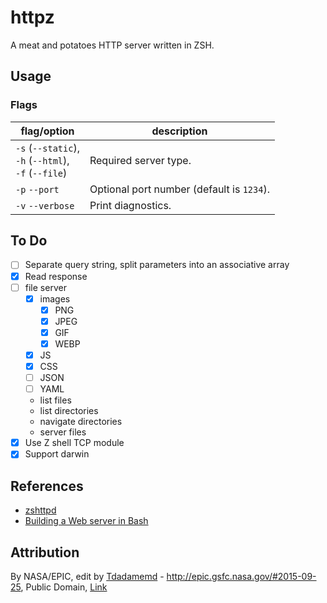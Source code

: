 # httpz

A meat and potatoes HTTP server written in ZSH.

## Usage

### Flags

| flag/option                                                 | description                               |
| ----------------------------------------------------------- | ----------------------------------------- |
| `-s` (`--static`),<br> `-h` (`--html`),<br> `-f` (`--file`) | Required server type.                     |
| `-p` `--port`                                               | Optional port number (default is `1234`). |
| `-v` `--verbose`                                            | Print diagnostics.                        |

## To Do

- [ ] Separate query string, split parameters into an associative array
- [x] Read response
- [ ] file server
  - [x] images
    - [x] PNG
    - [x] JPEG
    - [x] GIF
    - [x] WEBP
  - [x] JS
  - [x] CSS
  - [ ] JSON
  - [ ] YAML
  - list files
  - list directories
  - navigate directories
  - server files
- [x] Use Z shell TCP module
- [x] Support darwin

## References

- [zshttpd](https://github.com/alter2000/.dots/blob/master/zsh/bin/zshttpd.zsh)
- [Building a Web server in Bash](https://dev.to/leandronsp/building-a-web-server-in-bash-part-ii-parsing-http-14kg)

## Attribution

By NASA/EPIC, edit by <a href="//commons.wikimedia.org/wiki/User:Tdadamemd" title="User:Tdadamemd">Tdadamemd</a> - <a rel="nofollow" class="external free" href="http://epic.gsfc.nasa.gov/#2015-09-25">http://epic.gsfc.nasa.gov/#2015-09-25</a>, Public Domain, <a href="https://commons.wikimedia.org/w/index.php?curid=49165817">Link</a>
